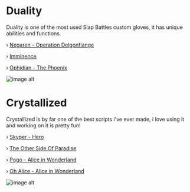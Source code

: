 # Duality
Duality is one of the most used Slap Battles custom gloves, it has unique abilities and functions.

› [Negaren - Operation Delgonflange](https://youtu.be/Tkb_bS-9uQA?si=zu9aPqPemZkeCvL3)

› [Imminence](https://youtu.be/3wJ_tmC2rII?si=wYYYV4zluTChyPuC)

› [Ophidian - The Phoenix](https://youtu.be/llBaip0fkBY?si=ZBN4SnqY3nw33kI2)

![image alt](https://cdn.discordapp.com/attachments/1274431331111010324/1351171442410000494/hX87JLFw.jpg?ex=67d967f7&is=67d81677&hm=b39624e2f0c576a588eb1aab5de81b4636eccda2d402549ae68cdd899cef6967&)


# Crystallized
Crystallized is by far one of the best scripts i've ever made, i love using it and working on it is pretty fun!

› [Skyper - Hero](https://youtu.be/Lokn4qfQIPc?si=6qQ9eA_2XHPMbTia)

› [The Other Side Of Paradise](https://youtu.be/iFbbnzR2E88?si=YMIPTlr-h1qgkOlO)

› [Pogo - Alice in Wonderland](https://youtu.be/pAwR6w2TgxY?si=fY6abw10CW_Qg967)

› [Oh Alice - Alice in Wonderland](https://youtu.be/yPjlCza7JHI?feature=shared)

![image alt](https://cdn.discordapp.com/attachments/1274431331111010324/1355703891072913589/PTJqtjyp.jpg?ex=67e9e523&is=67e893a3&hm=ed01894de2b5b3f5bc450f6b909edc08cf657efcc5394fb6736562832bb22f95&)
